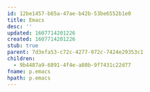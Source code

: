 ```yaml
---
id: 12be1457-b65a-47ae-b42b-53be6552b1e0
title: Emacs
desc: ''
updated: 1607714201226
created: 1607714201226
stub: true
parent: 7d3efa53-c72c-4277-972c-7424e29353c1
children:
  - 9b4487a9-6891-4f4e-a80b-9f7431c22d77
fname: p.emacs
hpath: p.emacs
---
```



